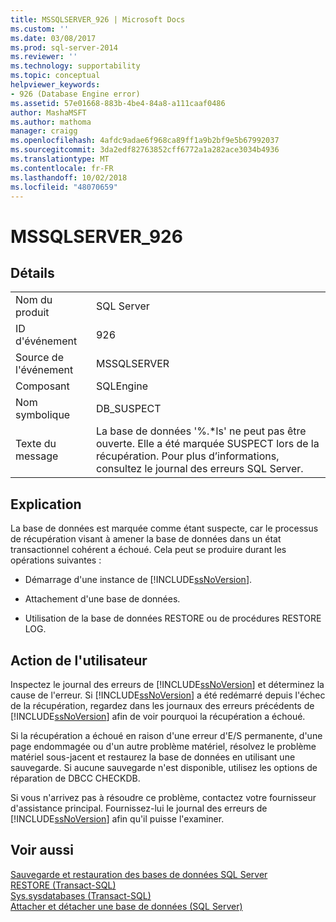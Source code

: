 ```yaml
---
title: MSSQLSERVER_926 | Microsoft Docs
ms.custom: ''
ms.date: 03/08/2017
ms.prod: sql-server-2014
ms.reviewer: ''
ms.technology: supportability
ms.topic: conceptual
helpviewer_keywords:
- 926 (Database Engine error)
ms.assetid: 57e01668-883b-4be4-84a8-a111caaf0486
author: MashaMSFT
ms.author: mathoma
manager: craigg
ms.openlocfilehash: 4afdc9adae6f968ca89ff1a9b2bf9e5b67992037
ms.sourcegitcommit: 3da2edf82763852cff6772a1a282ace3034b4936
ms.translationtype: MT
ms.contentlocale: fr-FR
ms.lasthandoff: 10/02/2018
ms.locfileid: "48070659"
---
```

# <a name="mssqlserver926"></a>MSSQLSERVER_926
    
## <a name="details"></a>Détails  
  
|||  
|-|-|  
|Nom du produit|SQL Server|  
|ID d'événement|926|  
|Source de l'événement|MSSQLSERVER|  
|Composant|SQLEngine|  
|Nom symbolique|DB_SUSPECT|  
|Texte du message|La base de données '%.*ls' ne peut pas être ouverte. Elle a été marquée SUSPECT lors de la récupération. Pour plus d’informations, consultez le journal des erreurs SQL Server.|  
  
## <a name="explanation"></a>Explication  
 La base de données est marquée comme étant suspecte, car le processus de récupération visant à amener la base de données dans un état transactionnel cohérent a échoué. Cela peut se produire durant les opérations suivantes :  
  
-   Démarrage d'une instance de [!INCLUDE[ssNoVersion](../../includes/ssnoversion-md.md)].  
  
-   Attachement d'une base de données.  
  
-   Utilisation de la base de données RESTORE ou de procédures RESTORE LOG.  
  
## <a name="user-action"></a>Action de l'utilisateur  
 Inspectez le journal des erreurs de [!INCLUDE[ssNoVersion](../../includes/ssnoversion-md.md)] et déterminez la cause de l'erreur. Si [!INCLUDE[ssNoVersion](../../includes/ssnoversion-md.md)] a été redémarré depuis l'échec de la récupération, regardez dans les journaux des erreurs précédents de [!INCLUDE[ssNoVersion](../../includes/ssnoversion-md.md)] afin de voir pourquoi la récupération a échoué.  
  
 Si la récupération a échoué en raison d'une erreur d'E/S permanente, d'une page endommagée ou d'un autre problème matériel, résolvez le problème matériel sous-jacent et restaurez la base de données en utilisant une sauvegarde. Si aucune sauvegarde n'est disponible, utilisez les options de réparation de DBCC CHECKDB.  
  
 Si vous n'arrivez pas à résoudre ce problème, contactez votre fournisseur d'assistance principal. Fournissez-lui le journal des erreurs de [!INCLUDE[ssNoVersion](../../includes/ssnoversion-md.md)] afin qu'il puisse l'examiner.  
  
## <a name="see-also"></a>Voir aussi  
 [Sauvegarde et restauration des bases de données SQL Server](../backup-restore/back-up-and-restore-of-sql-server-databases.md)   
 [RESTORE &#40;Transact-SQL&#41;](/sql/t-sql/statements/restore-statements-transact-sql)   
 [Sys.sysdatabases &#40;Transact-SQL&#41;](/sql/relational-databases/system-compatibility-views/sys-sysdatabases-transact-sql)   
 [Attacher et détacher une base de données &#40;SQL Server&#41;](../../relational-databases/databases/database-detach-and-attach-sql-server.md)  
  
  
